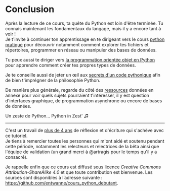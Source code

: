 # Conclusion

Après la lecture de ce cours, ta quête du Python est loin d'être terminée.
Tu connais maintenant les fondamentaux du langage, mais il y a encore tant à voir !  
Je t'invite à continuer ton apprentissage en te dirigeant vers le cours [python pratique]() pour découvrir notamment comment explorer tes fichiers et répertoires, programmer en réseau ou manipuler des bases de données.

Tu peux aussi te diriger vers [la programmation orientée objet en Python](https://zestedesavoir.com/tutoriels/1253/la-programmation-orientee-objet-en-python/) pour apprendre comment créer tes propres types de données.

Je te conseille aussi de jeter un œil aux [secrets d'un code pythonique](https://zestedesavoir.com/articles/1079/les-secrets-dun-code-pythonique/) afin de bien t'imprégner de la philosophie Python.

De manière plus générale, regarde du côté des [ressources](https://zestedesavoir.com/tutoriels/2514/un-zeste-de-python/10-annexes/9-resources/) données en annexe pour voir quels sujets pourraient t'intéresser, il y est question d'interfaces graphique, de programmation asynchrone ou encore de bases de données.

Un zeste de Python… Python in Zest' ♫

---------------------

C'est un travail de [plus de 4 ans](https://zestedesavoir.com/billets/1956/de-la-difficulte-decrire-un-cours-python-pour-debutants/) de réflexion et d'écriture qui s'achève avec ce tutoriel.  
Je tiens à remercier toutes les personnes qui m'ont aidé et soutenu pendant cette période, notamment les relecteurs et relectrices de la bêta ainsi que l'équipe de validation (un grand merci à @artragis pour le temps qu'il y a consacré).

Je rappelle enfin que ce cours est diffusé sous licence _Creative Commons Attribution-ShareAlike 4.0_ et que toute contribution est bienvenue. Les sources sont disponibles à l’adresse suivante : <https://github.com/entwanne/cours_python_debutant>.

